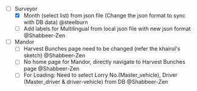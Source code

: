 - [ ] Surveyor
    - [x] Month (select list) from json file (Change the json format to sync with DB data)    @steelburn
    - [ ] Add labels for Multilingual from local json file with new json format @Shabbeer-Zen
    
- [ ] Mandor
    - [ ] Harvest Bunches page need to be changed (refer the khairul's sketch) @Shabbeer-Zen
    - [ ] No home page for Mandor, directly navigate to Harvest Bunches page @Shabbeer-Zen
    - [ ] For Loading: Need to select Lorry No.(Master_vehicle), Driver (Master_driver & driver-vehicle) from DB @Shabbeer-Zen
